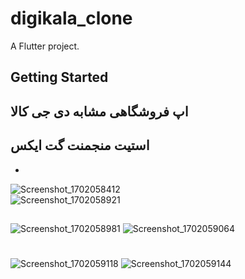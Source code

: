 # digikala_clone

A Flutter project.

## Getting Started

## اپ فروشگاهی مشابه دی جی کالا
## استیت منجمنت گت ایکس


- 
![Screenshot_1702058412](https://github.com/mohsen0dev/digikala_clone/assets/153233719/58cbf8c6-52d1-4df1-b263-56338dfd40a8)      
![Screenshot_1702058921](https://github.com/mohsen0dev/digikala_clone/assets/153233719/f1c42ca2-831b-41dc-82a7-90d68a3897ab)

##

![Screenshot_1702058981](https://github.com/mohsen0dev/digikala_clone/assets/153233719/2b239eee-4089-405f-b5b1-e335e076984c)
![Screenshot_1702059064](https://github.com/mohsen0dev/digikala_clone/assets/153233719/cca33625-0cd3-4bfb-b355-8b31b7724bb7)

#

![Screenshot_1702059118](https://github.com/mohsen0dev/digikala_clone/assets/153233719/e2205300-c1e1-4ba6-867f-86b7391592d6)
![Screenshot_1702059144](https://github.com/mohsen0dev/digikala_clone/assets/153233719/35968268-71d7-4d78-b54e-079320043fdc)
